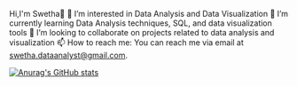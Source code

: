  Hi,I'm Swetha👋
🔭 I’m interested in Data Analysis and Data Visualization
🌱 I’m currently learning Data Analysis techniques, SQL, and data visualization tools
👯 I’m looking to collaborate on projects related to data analysis and visualization
📫 How to reach me: You can reach me via email at swetha.dataanalyst@gmail.com.

[![Anurag's GitHub stats](https://github-readme-stats.vercel.app/api?username=Swetha-RK)](https://github.com/anuraghazra/github-readme-stats)
